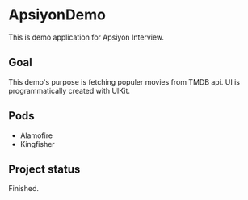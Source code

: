# ApsiyonDemo
This is demo application for Apsiyon Interview.

<h2>Goal</h2>

This demo's purpose is fetching populer movies from TMDB api. UI is programmatically created with UIKit.

<h2>Pods</h2>

- Alamofire
- Kingfisher

<h2>Project status</h2>

Finished.
